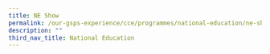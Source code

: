 ```yaml
---
title: NE Show
permalink: /our-gsps-experience/cce/programmes/national-education/ne-show/
description: ""
third_nav_title: National Education
---
```

